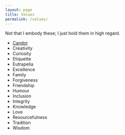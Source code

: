 ```yaml
---
layout: page
title: Values
permalink: /values/
---
```

Not that I embody these; I just hold them in high regard.
- [Candor](http://sl4.org/crocker.html)
- Creativity
- Curiosity
- Etiquette
- Eutrapelia
- Excellence
- Family
- Forgiveness
- Friendship
- Humour
- Inclusion
- Integrity
- Knowledge
- Love
- Resourcefulness
- Tradition
- Wisdom